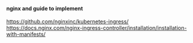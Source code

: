 #### nginx and guide to implement
https://github.com/nginxinc/kubernetes-ingress/ \
https://docs.nginx.com/nginx-ingress-controller/installation/installation-with-manifests/
